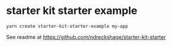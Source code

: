 # starter kit starter example

`yarn create starter-kit-starter-example my-app`

See readme at https://github.com/ndreckshage/starter-kit-starter
